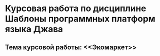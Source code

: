 # Курсовая работа по дисциплине Шаблоны программных платформ языка Джава

## Тема курсовой работы: <<Экомаркет>>
